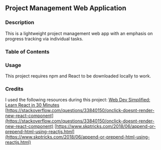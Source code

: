 ## Project Management Web Application  

### Description
This is a lightweight project management web app with an emphasis on progress tracking via individual tasks.  

### Table of Contents  


### Usage
This project requires npm and React to be downloaded locally to work.

### Credits
I used the following resources during this project:
[Web Dev Simplified: Learn React in 30 Minutes](https://www.youtube.com/watch?v=hQAHSlTtcmY&list=LL&index=6&ab_channel=WebDevSimplified)
[https://stackoverflow.com/questions/33840150/onclick-doesnt-render-new-react-component](https://stackoverflow.com/questions/33840150/onclick-doesnt-render-new-react-component)
[https://www.skptricks.com/2018/06/append-or-prepend-html-using-reactjs.html](https://www.skptricks.com/2018/06/append-or-prepend-html-using-reactjs.html)